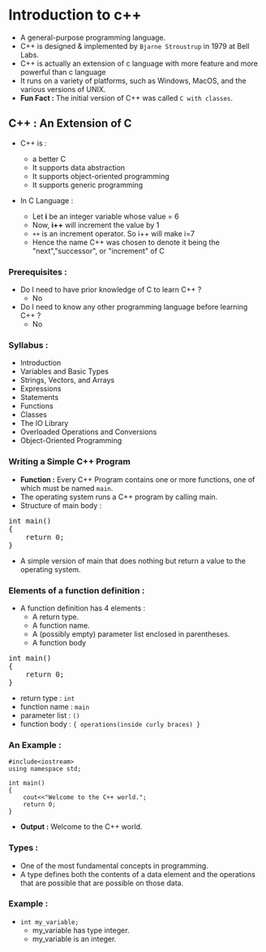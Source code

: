 # Introduction to c++

- A general-purpose programming language.
- C++ is designed & implemented by `Bjarne Stroustrup` in  1979 at Bell Labs.
- C++ is actually an extension of c language with more feature and more powerful than c language
- It runs on a variety of platforms, such as Windows, MacOS, and the various versions of UNIX.
- **Fun Fact :** The initial version of C++ was called `C with classes`.

## C++ : An Extension of C

- C++ is :
    - a better C
    - It supports data abstraction
    - It supports object-oriented programming
    - It supports generic programming

- In C Language :
    - Let **i** be an integer variable whose value = 6
    - Now, **i++** will increment the value by 1
    - `++` is an increment operator. So i++ will make i=7
    - Hence the name C++ was chosen to denote it being the "next","successor", or "increment" of C

### Prerequisites :

- Do I need to have prior knowledge of C to learn C++ ?
    - No
- Do I need to know any other programming language before learning C++ ?
    - No

### Syllabus :
- Introduction
- Variables and Basic Types
- Strings, Vectors, and Arrays
- Expressions
- Statements
- Functions
- Classes
- The IO Library
- Overloaded Operations and Conversions
- Object-Oriented Programming

### Writing a Simple C++ Program

- **Function :** Every C++ Program contains one or more functions, one of which must be named `main`.
- The operating system runs a C++ program by calling main.
- Structure of main body :
<pre>
int main()
{
    return 0;
}
</pre>
- A simple version of main that does nothing but return a value to the operating system.


### Elements of a function definition :
- A function definition has 4 elements :
    - A return type.
    - A function name.
    - A (possibly empty) parameter list enclosed in parentheses.
    - A function body

<pre>
int main()
{
    return 0;
}
</pre>

- return type : `int`
- function name : `main`
- parameter list : `()`
- function body : `{ operations(inside curly braces) }`

### An Example :
    #include<iostream>
    using namespace std;

    int main()
    {
        cout<<"Welcome to the C++ world.";
        return 0;
    }
- **Output :** Welcome to the C++ world.

### Types :

- One of the most fundamental concepts in programming.
- A type defines both the contents of a data element and the operations that are possible that are possible on those data.

### Example :
- `int my_variable;`
    - my_variable has type integer.
    - my_variable is an integer.

